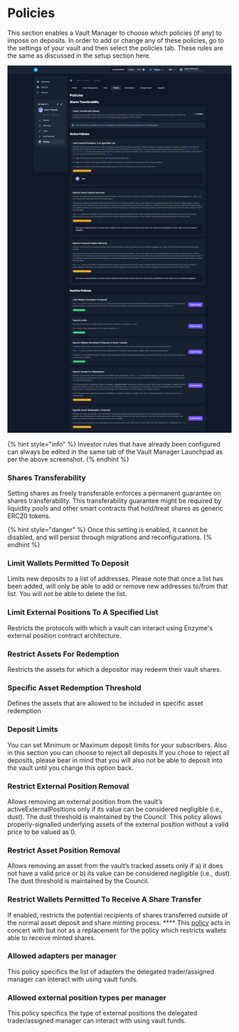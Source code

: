 # Policies

This section enables a Vault Manager to choose which policies (if any) to impose on deposits. In order to add or change any of these policies, go to the settings of your vault and then select the policies tab. These rules are the same as discussed in the setup section here.

![](<../../.gitbook/assets/policies (2).png>)

{% hint style="info" %}
Investor rules that have already been configured can always be edited in the same tab of the Vault Manager Launchpad as per the above screenshot.
{% endhint %}

### Shares Transferability

Setting shares as freely transferable enforces a permanent guarantee on shares transferability. This transferability guarantee might be required by liquidity pools and other smart contracts that hold/treat shares as generic ERC20 tokens.

{% hint style="danger" %}
Once this setting is enabled, it cannot be disabled, and will persist through migrations and reconfigurations.
{% endhint %}

### **Limit Wallets Permitted To Deposit**

Limits new deposits to a list of addresses. Please note that once a list has been added, will only be able to add or remove new addresses to/from that list. You will not be able to delete the list.

### Limit External Positions To A Specified List

Restricts the protocols with which a vault can interact using Enzyme's external position contract architecture.

### Restrict Assets For Redemption

Restricts the assets for which a depositor may redeem their vault shares.

### **Specific Asset Redemption Threshold**

Defines the assets that are allowed to be included in specific asset redemption

### **Deposit Limits**

You can set Minimum or Maximum deposit limits for your subscribers. Also in this section you can choose to reject all deposits If you chose to reject all deposits, please bear in mind that you will also not be able to deposit into the vault until you change this option back.

### **Restrict External Position Removal**

Allows removing an external position from the vault’s activeExternalPositions only if its value can be considered negligible (i.e., dust). The dust threshold is maintained by the Council. This policy allows properly-signalled underlying assets of the external position without a valid price to be valued as 0.

### **Restrict Asset Position Removal**

Allows removing an asset from the vault’s tracked assets only if a) it does not have a valid price or b) its value can be considered negligible (i.e., dust). The dust threshold is maintained by the Council.

### **Restrict Wallets Permitted To Receive A Share Transfer**

If enabled, restricts the potential recipients of shares transferred outside of the normal asset deposit and share minting process. **** This [policy](https://docs.enzyme.finance/managers/setup/share-transfers) acts in concert with but not as a replacement for the policy which restricts wallets able to receive minted shares.

### Allowed adapters per manager

This policy specifics the list of adapters the delegated trader/assigned manager can interact with using vault funds.

### Allowed external position types per manager

This policy specifics the type of external positions the delegated trader/assigned manager can interact with using vault funds.
